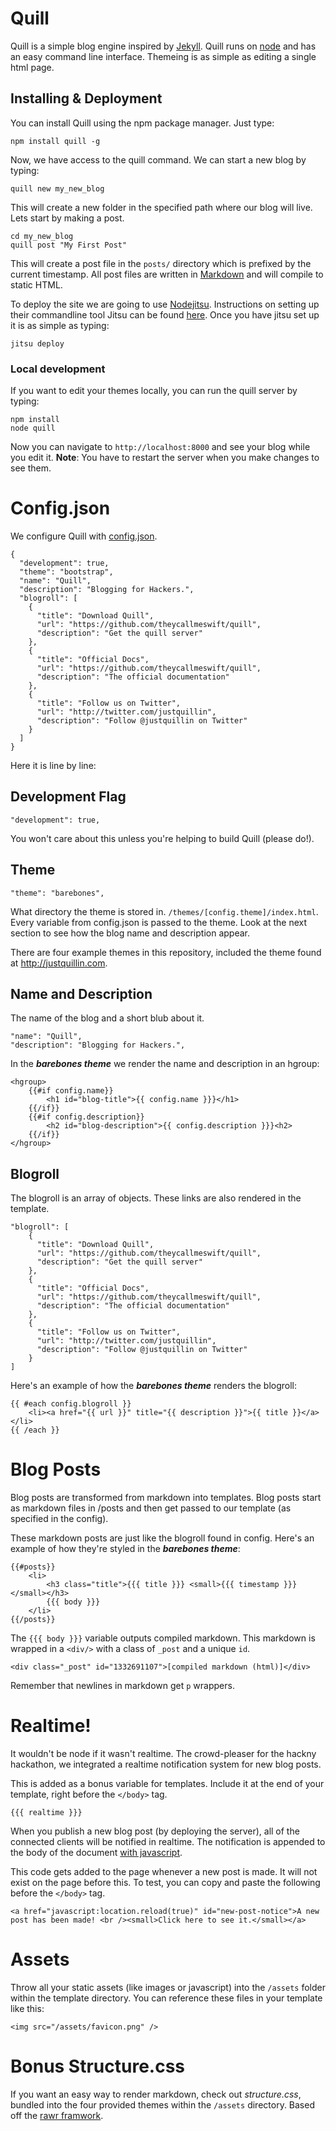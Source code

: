 # Quill

Quill is a simple blog engine inspired by
[Jekyll](https://github.com/mojombo/jekyll). Quill runs on
[node](http://nodejs.org/) and has
an easy command line interface. Themeing is as simple as editing a single html page.

## Installing & Deployment

You can install Quill using the npm package manager.  Just type:

    npm install quill -g

Now, we have access to the quill command.  We can start a new blog by typing:

    quill new my_new_blog

This will create a new folder in the specified path where our blog will live.
Lets start by making a post.

    cd my_new_blog
    quill post "My First Post"

This will create a post file in the `posts/` directory which is prefixed by the
current timestamp.  All post files are written in
[Markdown](http://daringfireball.net/projects/markdown/syntax) and will
compile to static HTML.

To deploy the site we are going to use 
[Nodejitsu](http://nodejitsu.com/).  Instructions on setting up their
commandline tool Jitsu can be found
[here](https://github.com/nodejitsu/jitsu).  Once you have jitsu set up it is
as simple as typing:

    jitsu deploy

### Local development

If you want to edit your themes locally, you can run the quill server by
typing:

    npm install
    node quill

Now you can navigate to `http://localhost:8000` and see your blog while you
edit it.  __Note__: You have to restart the server when you make changes to
see them.

# Config.json

We configure Quill with [config.json](https://github.com/theycallmeswift/quill/blob/master/config.json).

    {
      "development": true,
      "theme": "bootstrap",
      "name": "Quill",
      "description": "Blogging for Hackers.",
      "blogroll": [
        {
          "title": "Download Quill",
          "url": "https://github.com/theycallmeswift/quill",
          "description": "Get the quill server"
        },
        {
          "title": "Official Docs",
          "url": "https://github.com/theycallmeswift/quill",
          "description": "The official documentation"
        },
        {
          "title": "Follow us on Twitter",
          "url": "http://twitter.com/justquillin",
          "description": "Follow @justquillin on Twitter"
        }
      ]
    }

Here it is line by line:

## Development Flag

    "development": true,                   

You won't care about this unless you're helping to build Quill (please do!). 
      
## Theme

    "theme": "barebones",

What directory the theme is stored in.  ```/themes/[config.theme]/index.html```. Every variable from config.json is passed to the theme. Look at the next section to see how the blog name and description appear.

There are four example themes in this repository, included the theme found at http://justquillin.com.

## Name and Description

The name of the blog and a short blub about it.

    "name": "Quill",
    "description": "Blogging for Hackers.",

In the ***barebones theme*** we render the name and description in an hgroup: 

    <hgroup>
    	{{#if config.name}}
    		<h1 id="blog-title">{{ config.name }}}</h1>
    	{{/if}}
    	{{#if config.description}}
    		<h2 id="blog-description">{{ config.description }}}<h2>
    	{{/if}}
    </hgroup>
      
## Blogroll

The blogroll is an array of objects. These links are also rendered in the template.

    "blogroll": [
        {
          "title": "Download Quill",
          "url": "https://github.com/theycallmeswift/quill",
          "description": "Get the quill server"
        },
        {
          "title": "Official Docs",
          "url": "https://github.com/theycallmeswift/quill",
          "description": "The official documentation"
        },
        {
          "title": "Follow us on Twitter",
          "url": "http://twitter.com/justquillin",
          "description": "Follow @justquillin on Twitter"
        }
    ]
    
Here's an example of how the ***barebones theme*** renders the blogroll:


    {{ #each config.blogroll }}
    	<li><a href="{{ url }}" title="{{ description }}">{{ title }}</a></li>
    {{ /each }}
    
    
# Blog Posts

Blog posts are transformed from markdown into templates. Blog posts start as markdown files in /posts and then get passed to our template (as specified in the config).

These markdown posts are just like the blogroll found in config. Here's an example of how they're styled in the ***barebones theme***:

    {{#posts}}
    	<li>
    		<h3 class="title">{{{ title }}} <small>{{{ timestamp }}}</small></h3>
    		{{{ body }}}
    	</li>
    {{/posts}}
    
The ```{{{ body }}}``` variable outputs compiled markdown. This markdown is wrapped in a ```<div/>``` with a class of ```_post``` and a unique ```id```.

    <div class="_post" id="1332691107">[compiled markdown (html)]</div>

Remember that newlines in markdown get ```p``` wrappers.

# Realtime!

It wouldn't be node if it wasn't realtime. The crowd-pleaser for the hackny hackathon, we integrated a realtime notification system for new blog posts.

This is added as a bonus variable for templates. Include it at the end of your template, right before the ```</body>``` tag.

    {{{ realtime }}}

When you publish a new blog post (by deploying the server), all of the connected clients will be notified in realtime. The notification is appended to the body of the document [with javascript](https://github.com/theycallmeswift/quill/blob/master/quill/scaffolding/realtime.js).

This code gets added to the page whenever a new post is made. It will not exist on the page before this. To test, you can copy and paste the following before the ```</body>``` tag.

    <a href="javascript:location.reload(true)" id="new-post-notice">A new post has been made! <br /><small>Click here to see it.</small></a>

# Assets

Throw all your static assets (like images or javascript) into the ```/assets``` folder within the template directory. You can reference these files in your template like this:

    <img src="/assets/favicon.png" />

# Bonus Structure.css

If you want an easy way to render markdown, check out *structure.css*, bundled into the four provided themes within the ```/assets``` directory. Based off the [rawr framwork](http://getrawr.com).